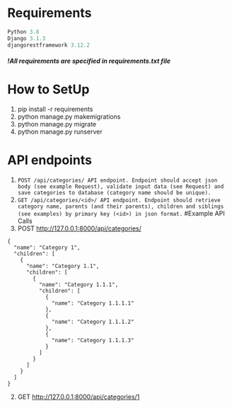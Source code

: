 # Requirements
```python
Python 3.8
Django 3.1.3
djangorestframework 3.12.2
```
##### !All requirements are specified in requirements.txt file
# How to SetUp
1. pip install -r requirements
2. python manage.py makemigrations
3. python manage.py migrate
4. python manage.py runserver

# API endpoints
1. ```POST /api/categories/ API endpoint. Endpoint should accept json body (see example Request), validate input data (see Request) and save categories to database (category name should be unique).```
2. ```GET /api/categories/<id>/ API endpoint. Endpoint should retrieve category name, parents (and their parents), children and siblings (see examples) by primary key (<id>) in json format.```
#Example API Calls
1. POST http://127.0.0.1:8000/api/categories/
``` 
{
  "name": "Category 1",
  "children": [
    {
      "name": "Category 1.1",
      "children": [
        {
          "name": "Category 1.1.1",
          "children": [
            {
              "name": "Category 1.1.1.1"
            },
            {
              "name": "Category 1.1.1.2"
            },
            {
              "name": "Category 1.1.1.3"
            }
          ]
        }
      ]
    }
  ]
}
```
2. GET http://127.0.0.1:8000/api/categories/1
